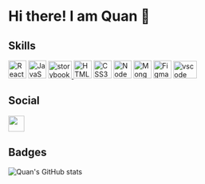 # Hi there! I am Quan :wave:

## Skills
<p align="left">
<a href="https://reactjs.org/" target="_blank" rel="noreferrer"><img
src="https://raw.githubusercontent.com/danielcranney/readme-generator/main/public/icons/skills/react-colored.svg"
width="36" height="36" alt="React" /></a>
<a href="https://developer.mozilla.org/en-US/docs/Web/JavaScript"
target="_blank" rel="noreferrer"><img
src="https://raw.githubusercontent.com/danielcranney/readme-generator/main/public/icons/skills/javascript-colored.svg"
width="36" height="36" alt="JavaScript" /></a>
<a href="https://storybook.js.org/" target="_blank" rel="noreferrer">
<img src="https://cdn.jsdelivr.net/gh/devicons/devicon/icons/storybook/storybook-original.svg"
height="35" width="47" alt="storybook logo"  />
<a href="https://developer.mozilla.org/en-US/docs/Glossary/HTML5"
target="_blank" rel="noreferrer"><img
src="https://raw.githubusercontent.com/danielcranney/readme-generator/main/public/icons/skills/html5-colored.svg"
width="36" height="36" alt="HTML5" /></a>
<a href="https://www.w3.org/TR/CSS/#css" target="_blank"
rel="noreferrer"><img
src="https://raw.githubusercontent.com/danielcranney/readme-generator/main/public/icons/skills/css3-colored.svg"
width="36" height="36" alt="CSS3" /></a>
<a href="https://nodejs.org/en/" target="_blank" rel="noreferrer"><img
src="https://raw.githubusercontent.com/danielcranney/readme-generator/main/public/icons/skills/nodejs-colored.svg"
width="36" height="36" alt="NodeJS" /></a>
<a href="https://www.mongodb.com/" target="_blank"
rel="noreferrer"><img
src="https://raw.githubusercontent.com/danielcranney/readme-generator/main/public/icons/skills/mongodb-colored.svg"
width="36" height="36" alt="MongoDB" /></a>
<a href="https://www.figma.com/" target="_blank" rel="noreferrer"><img
src="https://raw.githubusercontent.com/danielcranney/readme-generator/main/public/icons/skills/figma-colored.svg"
width="36" height="36" alt="Figma" /></a>
<a href="https://code.visualstudio.com/" target="_blank"
rel="noreferrer"><img
src="https://cdn.jsdelivr.net/gh/devicons/devicon/icons/vscode/vscode-original.svg"
height="35" width="47" alt="vscode logo"  /></a>
</p>

## Social
<a href="https://www.linkedin.com/in/quan-xu-a81a59120/" target="_blank" rel="noreferrer"><img src="https://raw.githubusercontent.com/danielcranney/readme-generator/main/public/icons/socials/linkedin.svg" width="32" height="32" /></a></p>

## Badges

![Quan's GitHub stats](https://github-readme-stats.vercel.app/api?username=QuanXuuu&theme=vue&show_icons=true)
